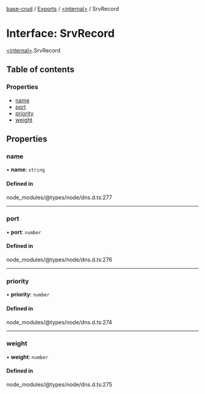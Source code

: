 [base-crud](../README.md) / [Exports](../modules.md) / [\<internal\>](../modules/internal_.md) / SrvRecord

# Interface: SrvRecord

[\<internal\>](../modules/internal_.md).SrvRecord

## Table of contents

### Properties

- [name](internal_.SrvRecord.md#name)
- [port](internal_.SrvRecord.md#port)
- [priority](internal_.SrvRecord.md#priority)
- [weight](internal_.SrvRecord.md#weight)

## Properties

### name

• **name**: `string`

#### Defined in

node_modules/@types/node/dns.d.ts:277

___

### port

• **port**: `number`

#### Defined in

node_modules/@types/node/dns.d.ts:276

___

### priority

• **priority**: `number`

#### Defined in

node_modules/@types/node/dns.d.ts:274

___

### weight

• **weight**: `number`

#### Defined in

node_modules/@types/node/dns.d.ts:275
